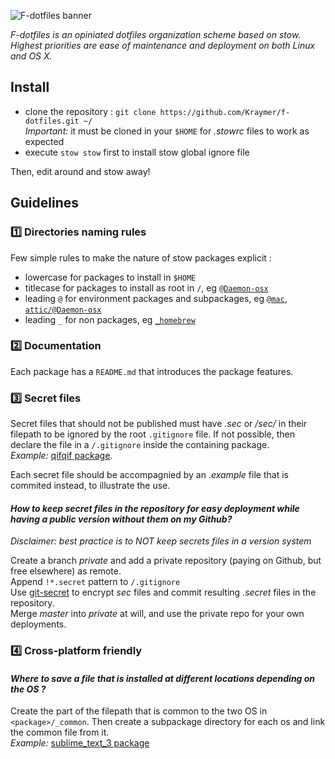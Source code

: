 ![F-dotfiles banner](https://dl.dropboxusercontent.com/u/1026715/github/F-dotfiles/banner.png)

*F-dotfiles is an opiniated dotfiles organization scheme based on stow.   
Highest priorities are ease of maintenance and deployment on both Linux and OS X.*

## Install

- clone the repository : `git clone https://github.com/Kraymer/f-dotfiles.git ~/`  
  *Important:* it must be cloned in your `$HOME` for *.stowrc* files to work as
  expected
- execute `stow stow` first to install stow global ignore file

Then, edit around and stow away!

## Guidelines

### :one: Directories naming rules

Few simple rules to make the nature of stow packages explicit :

- lowercase for packages to install in `$HOME`
- titlecase for packages to install as root in `/`, eg
  [`@Daemon-osx`](https://github.com/Kraymer/F-dotfiles/blob/master/attic/@Daemon-osx)
- leading `@` for environment packages and subpackages, eg
  [`@mac`](https://github.com/Kraymer/F-dotfiles/blob/master/%40mac/), [`attic/@Daemon-osx`](https://github.com/Kraymer/F-dotfiles/blob/master/attic/@Daemon-osx)
- leading `_` for non packages, eg [`_homebrew`](https://github.com/Kraymer/F-dotfiles/blob/master/_homebrew)

### :two: Documentation

Each package has a `README.md` that introduces the package features.

### :three: Secret files

Secret files that should not be published must have *.sec* or */sec/* in their filepath to be ignored by the root
`.gitignore` file. If not possible, then declare the file in a `/.gitignore` inside the containing package.  
*Example:* [qifqif package](https://github.com/Kraymer/F-dotfiles/tree/master/qifqif).

Each secret file should be accompagnied by an *.example* file that is commited instead, to illustrate the use.  

#### *How to keep secret files in the repository for easy deployment while having a public version without them on my Github?*

*Disclaimer: best practice is to NOT keep secrets files in a version system*

Create a branch *private* and add a private repository (paying on Github, but free elsewhere) as remote.  
Append `!*.secret` pattern to `/.gitignore`  
Use [git-secret](https://sobolevn.github.io/git-secret/#usage) to encrypt *sec* files and commit resulting *.secret* files in the repository.  
Merge *master* into *private* at will, and use the private repo for your own deployments.

### :four: Cross-platform friendly

#### *Where to save a file that is installed at different locations depending on the OS ?*

Create the part of the filepath that is common to the two OS in `<package>/_common`. Then create a subpackage directory for each os and link the common file from it.  
*Example:* [sublime_text_3 package](https://github.com/Kraymer/F-dotfiles/tree/master/sublime_text_3/%40linux/.config/sublime-text-3)



